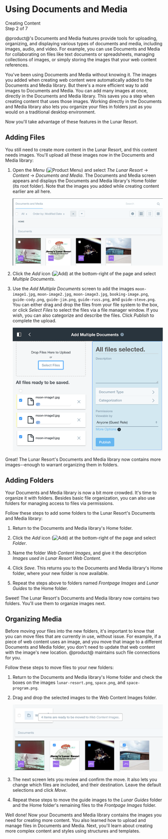 # Using Documents and Media [](id=using-documents-and-media)

<div class="learn-path-step">
    <p>Creating Content<br>Step 2 of 7</p>
</div>

@product@'s Documents and Media features provide tools for uploading, 
organizing, and displaying various types of documents and media, including 
images, audio, and video. For example, you can use Documents and Media for 
collaborating on files like text documents or spreadsheets, managing collections 
of images, or simply storing the images that your web content references. 

You've been using Documents and Media without knowing it. The images you added 
when creating web content were automatically added to the Documents and Media 
library. But there's a more efficient way to add images to Documents and Media. 
You can add many images at once, directly in the Documents and Media library. 
This saves you a step when creating content that uses those images. Working 
directly in the Documents and Media library also lets you organize your files in 
folders just as you would on a traditional desktop environment. 

Now you'll take advantage of these features in the Lunar Resort. 

## Adding Files [](id=adding-files)

You still need to create more content in the Lunar Resort, and this content 
needs images. You'll upload all these images now in the Documents and Media 
library:

1.  Open the *Menu* 
    (![Product Menu](../../../images/icon-menu.png)) and select *The Lunar 
    Resort* &rarr; *Content* &rarr; *Documents and Media*. The Documents and 
    Media screen appears and displays the Documents and Media library's Home 
    folder (its root folder). Note that the images you added while creating 
    content earlier are all here.

    ![Figure 1: The Documents and Media library's Home folder contains the Lunar Resort's existing images.](../../../images/001-existing-images.png)

2.  Click the *Add* icon 
    (![Add](../../../images/icon-add.png)) at the bottom-right of the page and 
    select *Multiple Documents*. 

3.  Use the *Add Multiple Documents* screen to add the images 
    `moon-image1.jpg`, `moon-image2.jpg`, `moon-image3.jpg`, 
    `booking-image.png`, `guide-cody.png`, `guide-jim.png`, `guide-russ.png`, 
    and `guide-steve.png`. You can either drag and drop the files from your 
    file system to the box, or click *Select Files* to select the files via a 
    file manager window. If you wish, you can also categorize and describe the 
    files. Click *Publish* to complete the upload. 

    ![Figure 2: The Documents and Media library lets you add multiple documents at once.](../../../images/001-add-multiple-documents.png)

Great! The Lunar Resort's Documents and Media library now contains more 
images--enough to warrant organizing them in folders. 

## Adding Folders [](id=adding-folders)

Your Documents and Media library is now a bit more crowded. It's time to 
organize it with folders. Besides basic file organization, you can also use 
folders for managing access to files via permissions. 

Follow these steps to add some folders to the Lunar Resort's Documents and Media 
library: 

1.  Return to the Documents and Media library's Home folder. 

2.  Click the *Add* icon 
    (![Add](../../../images/icon-add.png)) at the bottom-right of the page and 
    select *Folder*. 

3.  Name the folder *Web Content Images*, and give it the description *Images 
    used in Lunar Resort Web Content*. 

4.  Click *Save*. This returns you to the Documents and Media library's Home 
    folder, where your new folder is now available. 

5.  Repeat the steps above to folders named *Frontpage Images* and *Lunar Guides* to the Home folder. 

Sweet! The Lunar Resort's Documents and Media library now contains two folders. 
You'll use them to organize images next. 

## Organizing Media [](id=organizing-media)

Before moving your files into the new folders, it's important to know that you 
can move files that are currently in use, without issue. For example, if a piece 
of web content uses an image, and you move that image to a different Documents 
and Media folder, you don't need to update that web content with the image's new 
location. @product@ maintains such file connections for you. 

Follow these steps to move files to your new folders: 

1.  Return to the Documents and Media library's Home folder and check the boxes 
    on the images `lunar-resort.png`, `space.png`, and `space-program.png`. 

2.  Drag and drop the selected images to the Web Content Images folder. 

    ![Figure 3: The Documents and Media library lets you drag and drop files into a folder.](../../../images/001-drag-files.png)

3.  The next screen lets you review and confirm the move. It also lets you 
    change which files are included, and their destination. Leave the default 
    selections and click *Move*. 

4.  Repeat these steps to move the guide images to the *Lunar Guides* folder 
     and the Home folder's remaining files to the *Frontpage Images* folder. 

Well done! Now your Documents and Media library contains the images you need 
for creating more content. You also learned how to upload and manage files in 
Documents and Media. Next, you'll learn about creating more complex content and 
styles using structures and templates. 

